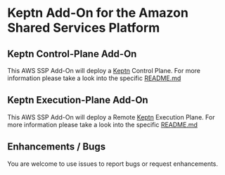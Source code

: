 # Keptn Add-On for the Amazon Shared Services Platform

## Keptn Control-Plane Add-On

This AWS SSP Add-On will deploy a [Keptn](https://keptn.sh) Control Plane.
For more information please take a look into the specific [README.md](./control-plane-addon/README.md)

## Keptn Execution-Plane Add-On

This AWS SSP Add-On will deploy a Remote [Keptn](https://keptn.sh) Execution Plane.
For more information please take a look into the specific [README.md](./execution-plane-addon/README.md)

## Enhancements / Bugs 
You are welcome to use issues to report bugs or request enhancements.
